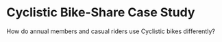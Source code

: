 # Cyclistic Bike-Share Case Study
How do annual members and casual riders use Cyclistic bikes differently?
